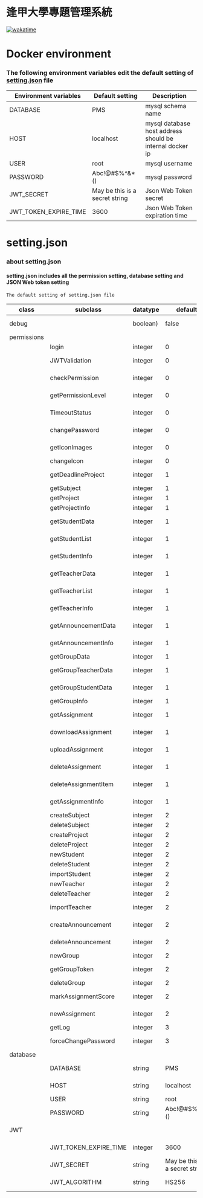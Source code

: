 # 逢甲大學專題管理系統

[![wakatime](https://wakatime.com/badge/user/09ce4786-a8a5-43eb-8a65-50ad8684b5da/project/2f818c62-a844-4b03-9072-4e4658b25ced.svg)](https://wakatime.com/badge/user/09ce4786-a8a5-43eb-8a65-50ad8684b5da/project/2f818c62-a844-4b03-9072-4e4658b25ced)

# Docker environment

### The following environment variables edit the default setting of [setting.json](#settingjson) file

| Environment variables | Default setting                | Description                                              |
| --------------------- | ------------------------------ | -------------------------------------------------------- |
| DATABASE              | PMS                            | mysql schema name                                        |
| HOST                  | localhost                      | mysql database host address should be internal docker ip |
| USER                  | root                           | mysql username                                           |
| PASSWORD              | Abc!@#$%^&\*()                 | mysql password                                           |
| JWT_SECRET            | May be this is a secret string | Json Web Token secret                                    |
| JWT_TOKEN_EXPIRE_TIME | 3600                           | Json Web Token expiration time                           |

# setting.json

### about setting.json

#### setting.json includes all the permission setting, database setting and JSON Web token setting

`The default setting of setting.json file`

| class       | subclass              | datatype | default                        | description                                   |
| ----------- | --------------------- | -------- | ------------------------------ | --------------------------------------------- |
| debug       |                       | boolean) | false                          | enable if in development state                |
| permissions |                       |          |                                | setting of [handler.py](./backend/handler.py) |
|             | login                 | integer  | 0                              | login function                                |
|             | JWTValidation         | integer  | 0                              | JWTValidation function                        |
|             | checkPermission       | integer  | 0                              | checkPermission function                      |
|             | getPermissionLevel    | integer  | 0                              | getPermissionLevel function                   |
|             | TimeoutStatus         | integer  | 0                              | TimeoutStatus function                        |
|             | changePassword        | integer  | 0                              | changePassword function                       |
|             | getIconImages         | integer  | 0                              | getIconImages function                        |
|             | changeIcon            | integer  | 0                              | changeIcon function                           |
|             | getDeadlineProject    | integer  | 1                              | getDeadlineProject function                   |
|             | getSubject            | integer  | 1                              | getSubject function                           |
|             | getProject            | integer  | 1                              | getProject function                           |
|             | getProjectInfo        | integer  | 1                              | getProjectInfo function                       |
|             | getStudentData        | integer  | 1                              | getStudentData function                       |
|             | getStudentList        | integer  | 1                              | getStudentList function                       |
|             | getStudentInfo        | integer  | 1                              | getStudentInfo function                       |
|             | getTeacherData        | integer  | 1                              | getTeacherData function                       |
|             | getTeacherList        | integer  | 1                              | getTeacherList function                       |
|             | getTeacherInfo        | integer  | 1                              | getTeacherInfo function                       |
|             | getAnnouncementData   | integer  | 1                              | getAnnouncementData function                  |
|             | getAnnouncementInfo   | integer  | 1                              | getAnnouncementInfo function                  |
|             | getGroupData          | integer  | 1                              | getGroupData function                         |
|             | getGroupTeacherData   | integer  | 1                              | getGroupTeacherData function                  |
|             | getGroupStudentData   | integer  | 1                              | getGroupStudentData function                  |
|             | getGroupInfo          | integer  | 1                              | getGroupInfo function                         |
|             | getAssignment         | integer  | 1                              | getAssignment function                        |
|             | downloadAssignment    | integer  | 1                              | downloadAssignment function                   |
|             | uploadAssignment      | integer  | 1                              | uploadAssignment function                     |
|             | deleteAssignment      | integer  | 1                              | deleteAssignment function                     |
|             | deleteAssignmentItem  | integer  | 1                              | deleteAssignmentItem function                 |
|             | getAssignmentInfo     | integer  | 1                              | getAssignmentInfo function                    |
|             | createSubject         | integer  | 2                              | createSubject function                        |
|             | deleteSubject         | integer  | 2                              | deleteSubject function                        |
|             | createProject         | integer  | 2                              | createProject function                        |
|             | deleteProject         | integer  | 2                              | deleteProject function                        |
|             | newStudent            | integer  | 2                              | newStudent function                           |
|             | deleteStudent         | integer  | 2                              | deleteStudent function                        |
|             | importStudent         | integer  | 2                              | importStudent function                        |
|             | newTeacher            | integer  | 2                              | newTeacher function                           |
|             | deleteTeacher         | integer  | 2                              | deleteTeacher function                        |
|             | importTeacher         | integer  | 2                              | importTeacher function                        |
|             | createAnnouncement    | integer  | 2                              | createAnnouncement function                   |
|             | deleteAnnouncement    | integer  | 2                              | deleteAnnouncement function                   |
|             | newGroup              | integer  | 2                              | newGroup function                             |
|             | getGroupToken         | integer  | 2                              | getGroupToken function                        |
|             | deleteGroup           | integer  | 2                              | deleteGroup function                          |
|             | markAssignmentScore   | integer  | 2                              | markAssignmentScore function                  |
|             | newAssignment         | integer  | 2                              | newAssignment function                        |
|             | getLog                | integer  | 3                              | getLog function                               |
|             | forceChangePassword   | integer  | 3                              | forceChangePassword function                  |
| database    |                       |          |                                | setting of [setup.py](./backend/setup.py)     |
|             | DATABASE              | string   | PMS                            | database schema name                          |
|             | HOST                  | string   | localhost                      | MYSQL host ip address                         |
|             | USER                  | string   | root                           | MYSQL username                                |
|             | PASSWORD              | string   | Abc!@#$%^&\*()                 | MYSQL password                                |
| JWT         |                       |          |                                | setting of JSON Web Token                     |
|             | JWT_TOKEN_EXPIRE_TIME | integer  | 3600                           | JSON Web Token expire time                    |
|             | JWT_SECRET            | string   | May be this is a secret string | JSON Web Token secret                         |
|             | JWT_ALGORITHM         | string   | HS256                          | JSON Web Token encrypt algorithm              |
